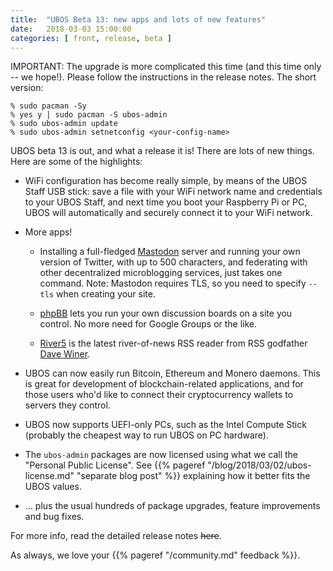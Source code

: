 ```yaml
---
title:  "UBOS Beta 13: new apps and lots of new features"
date:   2018-03-03 15:00:00
categories: [ front, release, beta ]
---
```


IMPORTANT: The upgrade is more complicated this time (and this time only -- we hope!).
Please follow the instructions in the release notes. The short version:

```
% sudo pacman -Sy
% yes y | sudo pacman -S ubos-admin
% sudo ubos-admin update
% sudo ubos-admin setnetconfig <your-config-name>
```

UBOS beta 13 is out, and what a release it is! There are lots of new things. Here are
some of the highlights:

* WiFi configuration has become really simple, by means of the UBOS Staff USB stick:
  save a file with your WiFi network name and credentials to your UBOS Staff, and next
  time you boot your Raspberry Pi or PC, UBOS will automatically and securely connect it
  to your WiFi network.

* More apps!

  * Installing a full-fledged [Mastodon](https://joinmastodon.org/) server
    and running your own version of Twitter, with up to 500 characters, and federating
    with other decentralized microblogging services, just takes one command. Note:
    Mastodon requires TLS, so you need to specify ``--tls`` when creating your site.

  * [phpBB](https://www.phpbb.com/) lets you run your own discussion boards
    on a site you control. No more need for Google Groups or the like.

  * [River5](http://scripting.com/river.html) is the latest river-of-news RSS
    reader from RSS godfather [Dave Winer](http://scripting.com/)</a>.

* UBOS can now easily run Bitcoin, Ethereum and Monero daemons. This is great for
  development of blockchain-related applications, and for those users who'd like to
  connect their cryptocurrency wallets to servers they control.

* UBOS now supports UEFI-only PCs, such as the Intel Compute Stick (probably the
  cheapest way to run UBOS on PC hardware).

* The ``ubos-admin`` packages are now licensed using what we call the
  "Personal Public License". See {{% pageref "/blog/2018/03/02/ubos-license.md" "separate blog post" %}}
  explaining how it better fits the UBOS values.

* ... plus the usual hundreds of package upgrades, feature improvements and bug fixes.


For more info, read the detailed release notes ~~here~~.

As always, we love your {{% pageref "/community.md" feedback %}}.
